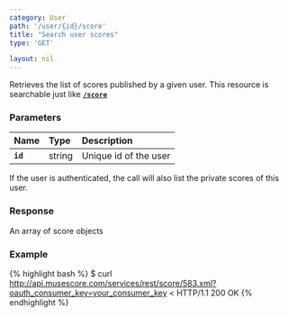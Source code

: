 ```yaml
---
category: User
path: '/user/{id}/score'
title: "Search user scores"
type: 'GET'

layout: nil
---
```


Retrieves the list of scores published by a given user. This resource is searchable just like [**`/score`**](#/search-scores)

### Parameters

Name 			 |  Type     | Description     |
:----------------|:----------|:----------------|
**`id`**         | string    | Unique id of the user |
  
If the user is authenticated, the call will also list the private scores of this user.                                                        

### Response

An array of score objects

### Example

{% highlight bash %}
$ curl http://api.musescore.com/services/rest/score/583.xml?oauth_consumer_key=your_consumer_key
< HTTP/1.1 200 OK
{% endhighlight %}